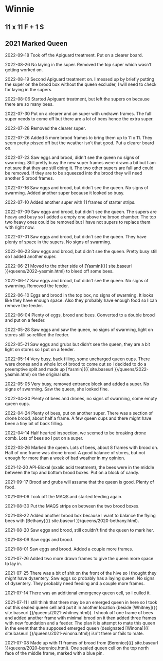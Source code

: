 # Winnie

## 11 x 11 F + 1 S

## 2021 Marked Queen

2022-09-18 Took off the Apiguard treatment.  Put on a clearer board.

2022-08-26 No laying in the super.  Removed the top super which wasn't getting worked on.

2022-08-19 Second Apiguard treatment on.  I messed up by briefly putting the super on the brood box without the queen excluder, I will need to check for laying in the supers.

2022-08-06 Started Apiguard treatment, but left the supers on because there are so many bees.

2022-07-30 Put on a clearer and an super with undrawn frames.  The full super needs to come off but there are a lot of bees hence the extra super.

2022-07-28 Removed the clearer super.

2022-07-26 Added 5 more brood frames to bring them up to 11 x 11.  They seem pretty pissed off but the weather isn't that good.  Put a clearer board on. 

2022-07-23 Saw eggs and brood, didn't see the queen no signs of swarming. Still pretty busy the new super frames were drawn a bit but I am not sure that they are still doing it.  The two other supers are full and could be removed.  If they are to be squeezed into the brood they will need another 5 brood frames.

2022-07-16 Saw eggs and brood, but didn't see the queen. No signs of swarming. Added another super because it looked so busy.

2022-07-10 Added another super with 11 frames of starter strips.

2022-07-09 Saw eggs and brood, but didn't see the queen. The supers are heavy and busy so I added a empty one above the brood chamber.  The top two heavy ones could be removed but I have not supers to replace them with right now.

2022-07-01 Saw eggs and brood, but didn't see the queen. They have plenty of space in the supers.  No signs of swarming.

2022-06-23 Saw eggs and brood, but didn't see the queen. Pretty busy still so I added another super.

2022-06-21 Moved to the other side of [Yasmin]({{ site.baseurl }}/queens/2022-yasmin.html) to bleed off some bees.

2022-06-17 Saw eggs and brood, but didn't see the queen.  No signs of swarming.  Removed the feeder.

2022-06-10 Eggs and brood in the top box, no signs of swarming.  It looks like they have enough space.  Also they probably have enough food so I can remove the feeder.

2022-06-04 Plenty of eggs, brood and bees.  Converted to a double brood and put on a feeder.

2022-05-28 Saw eggs and saw the queen, no signs of swarming, light on stores still so refilled the feeder.

2022-05-21 Saw eggs and grubs but didn't see the queen, they are a bit light on stores so I put on a feeder.

2022-05-14 Very busy, back filling, some uncharged queen cups.  There were drones and a whole lot of brood to come out so I decided to do a preemptive split and made up [Yasmin]({{ site.baseurl }}/queens/2022-yasmin.html) on the original site.

2022-05-05 Very busy, removed entrance block and added a super.  No signs of swarming.  Saw the queen, she looked fine.

2022-04-30 Plenty of bees and drones, no signs of swarming, some empty queen cups.

2022-04-24 Plenty of bees, put on another super.  There was a section of drone brood, about half a frame.  A few queen cups and there might have been a tiny bit of back filling.

2022-04-14 Half hearted inspection, we seemed to be breaking drone comb.  Lots of bees so I put on a super.

2022-03-26 Marked the queen.  Lots of bees, about 8 frames with brood on.  Half of one frame was drone brood.  A good balance of stores, but not enough for more than a week of bad weather in my opinion.

2021-12-20 API-Bioxal (oxalic acid treatment), the bees were in the middle between the top and bottom brood boxes.  Put on a block of candy.

2021-09-17 Brood and grubs will assume that the queen is good.  Plenty of food.

2021-09-06 Took off the MAQS and started feeding again.

2021-08-30 Put the MAQS strips on between the two brood boxes.

2021-08-22 Added another brood box because I want to balance the flying bees with [Bethany]({{ site.baseurl }}/queens/2020-bethany.html).

2021-08-20 Saw eggs and brood, still couldn't find the queen to mark her.

2021-08-09 Saw eggs and brood.

2021-08-01 Saw eggs and brood.  Added a couple more frames.

2021-07-26 Added two more drawn frames to give the queen more space to lay in.

2021-07-25 There was a bit of shit on the front of the hive so I thought they might have dysentery.  Saw eggs so probably has a laying queen.  No signs of dysentery.  They probably need feeding and a couple more frames.

2021-07-14 There was an additional emergency queen cell, so I culled it.

2021-07-11 I still think that there may be an emerged queen in here so I took out this sealed queen cell and put it in another location (beside [Whitney]({{ site.baseurl }}/queens/2021-whitney.html)).  I shook off one frame of bees and added another frame with minimal brood on it then added three frames with new foundation and a feeder.  The plan it is attempt to mate this queen in the event that the supposed emerged queen (designated [Winona]({{ site.baseurl }}/queens/2021-winona.html)) isn't there or fails to mate.

2021-07-08 Made up with 11 frames of brood from [Berenice]({{ site.baseurl }}/queens/2020-berenice.html).   One sealed queen cell on the top north face of the middle frame, marked with a blue pin.
